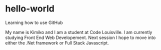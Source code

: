 # hello-world
Learning how to use GitHub

My name is Kimiko and I am a student at Code Louisville. I am currently studying Front End Web Developement. Next session I hope to move into either the .Net framework or Full Stack Javascript.
